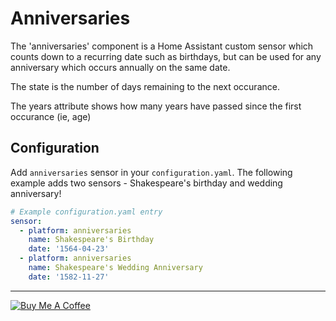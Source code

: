 # Anniversaries
The 'anniversaries' component is a Home Assistant custom sensor which counts down to a recurring date such as birthdays, but can be used for any anniversary which occurs annually on the same date.

The state is the number of days remaining to the next occurance.

The years attribute shows how many years have passed since the first occurance (ie, age)

## Configuration
Add `anniversaries` sensor in your `configuration.yaml`. The following example adds two sensors - Shakespeare's birthday and wedding anniversary!
```yaml
# Example configuration.yaml entry
sensor:
  - platform: anniversaries
    name: Shakespeare's Birthday
    date: '1564-04-23'
  - platform: anniversaries
    name: Shakespeare's Wedding Anniversary
    date: '1582-11-27'
```
---
[<a href="https://www.buymeacoffee.com/V3q9id4" target="_blank"><img src="https://www.buymeacoffee.com/assets/img/custom_images/purple_img.png" alt="Buy Me A Coffee" style="height: auto !important;width: auto !important;" ></a>](https://www.buymeacoffee.com/V3q9id4)
